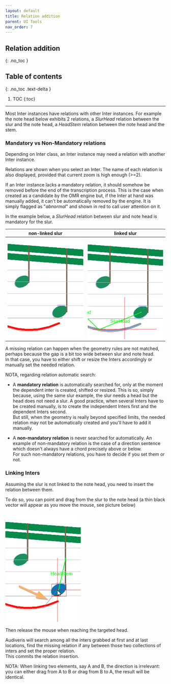 ```yaml
---
layout: default
title: Relation addition
parent: UI Tools
nav_order: 7
---
```

## Relation addition
{: .no_toc }

## Table of contents
{: .no_toc .text-delta }

1. TOC
{:toc}

---


Most Inter instances have relations with other Inter instances.
For example the note head below exhibits 2 relations,
a _SlurHead_ relation between the slur and the note head,
a _HeadStem_ relation between the note head and the stem.

### Mandatory vs Non-Mandatory relations

Depending on Inter class, an Inter instance may need a relation with another Inter instance.

Relations are shown when you select an Inter.
The name of each relation is also displayed, provided that current zoom is high enough (>=2).

If an Inter instance lacks a mandatory relation, it should somehow be removed before the end of
the transcription process.
This is the case when created as a candidate by the OMR engine but, if the Inter at hand was
manually added, it can't be automatically removed by the engine.
It is simply flagged as "_abnormal_" and shown in red to call user attention on it.


In the example below, a _SlurHead_ relation between slur and note head is mandatory for the slur.

| non-linked slur | linked slur |
| --- | --- |
| ![](../assets/images/non_linked_slur.png) | ![](../assets/images/linked_slur.png) |

A missing relation can happen when the geometry rules are not matched, perhaps because the gap
is a bit too wide between slur and note head.   
In that case, you have to either shift or resize the Inters accordingly or manually set the
needed relation.

NOTA, regarding relation automatic search:
* A **mandatory relation** is automatically searched for, only at the moment the dependent
inter is created, shifted or resized.
This is so, simply because, using the same slur example, the slur needs a head but the head does
not need a slur.
A good practice, when several Inters have to be created manually, is to create the independent
Inters first and the dependent Inters second.  
But still, when the geometry is really beyond specified limits, the needed relation may not be
automatically created and you'll have to add it manually.

* A **non-mandatory relation** is never searched for automatically.
An example of non-mandatory relation is the case of a direction sentence which doesn't always
have a chord precisely above or below.  
For such non-mandatory relations, you have to decide if you set them or not.

### Linking Inters

Assuming the slur is not linked to the note head, you need to insert the relation between them.

To do so, you can point and drag from the slur to the note head (a thin black vector will
appear as you move the mouse, see picture below)

![](../assets/images/linking_slur.png)

Then release the mouse when reaching the targeted head.

Audiveris will search among all the inters grabbed at first and at last locations, find the
missing relation if any between those two collections of inters and set the proper relation.  
This commits the relation insertion.

NOTA: When linking two elements, say A and B, the direction is irrelevant:
you can either drag from A to B or drag from B to A, the result will be identical.  
